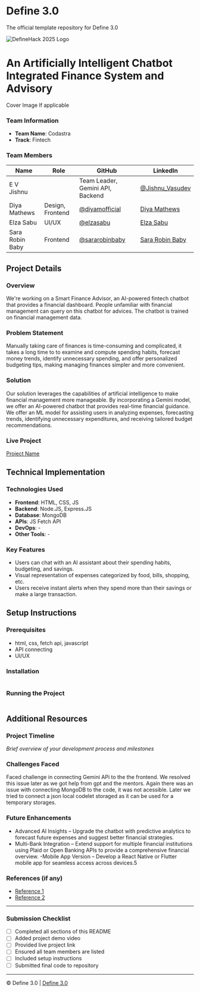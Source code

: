 
# Define 3.0
The official template repository for Define 3.0

![DefineHack 2025 Logo](https://github.com/user-attachments/assets/8173bc16-418e-4912-b500-c6427e4ba4b6)

# An Artificially Intelligent Chatbot Integrated Finance System and Advisory
 Cover Image  If applicable

### Team Information
- **Team Name**: Codastra
- **Track**: Fintech

### Team Members
| Name | Role | GitHub | LinkedIn |
|------|------|--------|----------|
| E V Jishnu |  | Team Leader, Gemini API, Backend | [@Jishnu_Vasudev](https://github.com/Jishnu_Vasudev) | [E V Jishnu](https://www.linkedin.com/in/jishnu-ev-367a60330) |
| Diya Mathews | Design, Frontend | [@diyamofficial](https://github.com/diyamofficial) | [Diya Mathews]() |
| Elza Sabu | UI/UX | [@elzasabu](https://github.com/elzasabu) | [Elza Sabu](https://www.linkedin.com/in/elza-sabu-a3z0l1e1) |
| Sara Robin Baby | Frontend | [@sararobinbaby](https://github.com/sararobinbaby) | [Sara Robin Baby](https://www.linkedin.com/in/sara-robin-baby-a54242292) |

## Project Details

### Overview
We're working on a Smart Finance Advisor, an AI-powered fintech chatbot that provides a financial dashboard. 
People unfamiliar with financial management can query on this chatbot for advices. The chatbot is trained on financial management data.

### Problem Statement
Manually taking care of finances is time-consuming and complicated, it takes a long time to to examine and compute spending habits, forecast money trends, identify unnecessary spending, and offer personalized budgeting tips, making managing finances simpler and more convenient.

### Solution
Our solution leverages the capabilities of artificial intelligence to make financial management more manageable. By incorporating a Gemini model, we offer an AI-powered chatbot that provides real-time financial guidance. We offer an ML model for assisting users in analyzing expenses, forecasting trends, identifying unnecessary expenditures, and receiving tailored budget recommendations.


### Live Project
[Project Name](https://your-project-url.com)

## Technical Implementation

### Technologies Used
- **Frontend**: HTML, CSS, JS
- **Backend**: Node.JS, Express.JS
- **Database**: MongoDB
- **APIs**: JS Fetch API
- **DevOps**: -
- **Other Tools**: -

### Key Features
- Users can chat with an AI assistant about their spending habits, budgeting, and savings.
- Visual representation of expenses categorized by food, bills, shopping, etc.
- Users receive instant alerts when they spend more than their savings or make a large transaction.

## Setup Instructions

### Prerequisites
- html, css, fetch api, javascript
- API connecting 
- UI/UX

### Installation 
```bash

```

### Running the Project
```bash

```

## Additional Resources

### Project Timeline
_Brief overview of your development process and milestones_

### Challenges Faced
Faced challenge in connecting Gemini APi to the the frontend. We resolved this issue later as we got help from gpt and the mentors.
Again there was an issue with connecting MongoDB to the code, it was not acessible. Later we tried to connect a json local codelet storaged as it can be used for a temporary storages. 

### Future Enhancements
- Advanced AI Insights – Upgrade the chatbot with predictive analytics to forecast future expenses and suggest better financial strategies.
- Multi-Bank Integration – Extend support for multiple financial institutions using Plaid or Open Banking APIs to provide a comprehensive financial overview.
-Mobile App Version – Develop a React Native or Flutter mobile app for seamless access across devices.5

### References (if any)
- [Reference 1](link)
- [Reference 2](link)

---

### Submission Checklist
- [ ] Completed all sections of this README
- [ ] Added project demo video
- [ ] Provided live project link
- [ ] Ensured all team members are listed
- [ ] Included setup instructions
- [ ] Submitted final code to repository

---

© Define 3.0 | [Define 3.0](https://www.define3.xyz/)
